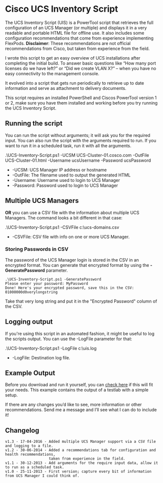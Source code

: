 # Cisco UCS Inventory Script
The UCS Inventory Script (UIS) is a PowerTool script that retrieves the full configuration of an UCS Manager (or multiple) and displays it in a very readable and portable HTML file for offline use. It also includes some configuration recommendations that come from experience implementing FlexPods. **Disclaimer**: These recommendations are not official recommendations from Cisco, but taken from experience from the field.

I wrote this script to get an easy overview of UCS installations after completing the initial build. To answer basic questions like “How many port licenses do we have left?” or “Did we create VLAN X?” – when you have no easy connectivity to the management console.

It evolved into a script that gets run periodically to retrieve up to date information and serve as attachment to delivery documents.

This script requires an installed PowerShell and Ciscos PowerTool version 1 or 2, make sure you have them installed and working before you try running the UCS Inventory Script.

## Running the script
You can run the script without arguments; it will ask you for the required input. You can also run the script with the arguments required to run. If you want to run it in a scheduled task, run it with all the arguments.

.\UCS-Inventory-Script.ps1 -UCSM UCS-Cluster-01.cosco.com -OutFile UCS-Cluster-01.html -Username ucsUsername -Password ucsPassword  
* -UCSM: UCS Manager IP address or hostname
* -OutFile: The filename used to output the generated HTML
* -Username: Username used to login to UCS Manager
* -Password: Password used to login to UCS Manager

## Multiple UCS Managers
**OR** you can use a CSV file with the information about multiple UCS Managers. The command looks a bit different in that case:

.\UCS-Inventory-Script.ps1 -CSVFile c:\ucs-domains.csv
* -CSVFile: CSV file with info on one or more UCS Manager.

### Storing Passwords in CSV
The password of the UCS Manager login is stored in the CSV in an encrypted format. You can generate that encrypted format by using the **-GeneratePassword** parameter.

```
.\UCS-Inventory-Script.ps1 -GeneratePassword
Please enter your password: MyPassword
Done! Here's your encrypted password, save this in the CSV:
01000000d0verylongstring
```

Take that very long string and put it in the "Encrypted Password" column of the CSV.

## Logging output
If you're using this script in an automated fashion, it might be useful to log the scripts output. You can use the -LogFile parameter for that:

.\UCS-Inventory-Script.ps1 -LogFile c:\uis.log
* -LogFile: Destination log file.

## Example Output
Before you download and run it yourself, you can [check here](http://lostdomain.org/wp-content/uploads/2014/06/UIS-example.html) if this will fit your needs. This example contains the output of a testlab with a simple setup.


If there are any changes you’d like to see, more information or other recommendations. Send me a message and I’ll see what I can do to include it!

## Changelog
```
v1.3 - 17-04-2016 - Added multiple UCS Manager support via a CSV file and logging to a file.
v1.2 - 30-06-2014 - Added a recommendations tab for configuration and health recommendations,
                    taken from experience in the field.  
v1.1 - 30-12-2013 - Add arguments for the require input data, allow it to run as a scheduled task.  
v1.0 - 25-11-2013 - First version; capture every bit of information from UCS Manager I could think of.
```
